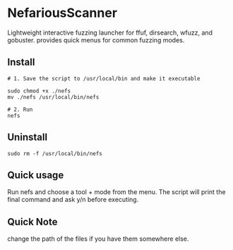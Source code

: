 # NefariousScanner
Lightweight interactive fuzzing launcher for ffuf, dirsearch, wfuzz, and gobuster. provides quick menus for common fuzzing modes.

## Install
```
# 1. Save the script to /usr/local/bin and make it executable

sudo chmod +x ./nefs
mv ./nefs /usr/local/bin/nefs

# 2. Run
nefs
```

## Uninstall
```
sudo rm -f /usr/local/bin/nefs
```

## Quick usage
Run nefs and choose a tool + mode from the menu. The script will print the final command and ask y/n before executing.

## Quick Note
change the path of the files if you have them somewhere else.
